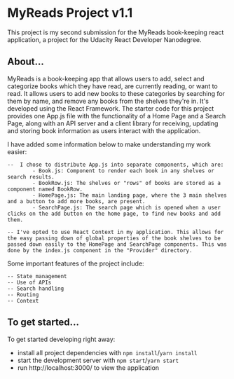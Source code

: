 # MyReads Project v1.1

This project is my second submission for the MyReads book-keeping react application, a project for the Udacity React Developer Nanodegree.

## About...

MyReads is a book-keeping app that allows users to add, select and categorize books which they have read, are currently reading, or want to read. It allows users to add new books to these categories by searching for them by name, and remove any books from the shelves they're in. It's developed using the React Framework. The starter code for this project provides one App.js file with the functionality of a Home Page and a Search Page, along with an API server and a client library for receiving, updating and storing book information as users interact with the application.

I have added some information below to make understanding my work easier:

    --  I chose to distribute App.js into separate components, which are:
            - Book.js: Component to render each book in any shelves or search results.
            - BookRow.js: The shelves or "rows" of books are stored as a component named BookRow. 
            - HomePage.js: The main landing page, where the 3 main shelves and a button to add more books, are present.
            - SearchPage.js: The search page which is opened when a user clicks on the add button on the home page, to find new books and add them.

    -- I've opted to use React Context in my application. This allows for the easy passing down of global properties of the book shelves to be passed down easily to the HomePage and SearchPage components. This was done by the index.js component in the "Provider" directory.

Some important features of the project include:
    
    -- State management
    -- Use of APIs
    -- Search handling
    -- Routing
    -- Context


## To get started...

To get started developing right away:

* install all project dependencies with `npm install`/`yarn install`
* start the development server with `npm start`/`yarn start`
* run http://localhost:3000/ to view the application

